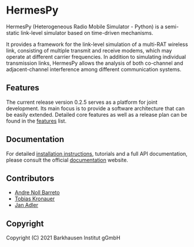 # HermesPy
HermesPy (Heterogeneous Radio Mobile Simulator - Python) is a semi-static link-level simulator based on time-driven mechanisms.

It provides a framework for the link-level simulation of a multi-RAT wireless link, consisting of
multiple transmit and receive modems, which may operate at different carrier frequencies. 
In addition to simulating individual transmission links, HermesPy allows the analysis of both co-channel and
adjacent-channel interference among different communication systems.

## Features

The current release version 0.2.5 serves as a platform for joint development.
Its main focus is to provide a software architecture that can be easily extended.
Detailed core features as well as a release plan can be found in the
[features](https://barkhausen-institut.github.io/hermespy/features.html) list.

## Documentation

For detailed [installation instructions](https://barkhausen-institut.github.io/hermespy/installation.html),
tutorials and a full API documentation, please consult the official
[documentation](https://barkhausen-institut.github.io/hermespy/index.html) website.

## Contributors

* [Andre Noll Barreto](https://gitlab.com/anollba)
* [Tobias Kronauer](https://github.com/tokr-bit)
* [Jan Adler](https://github.com/adlerjan)

## Copyright
Copyright (C) 2021 Barkhausen Institut gGmbH
